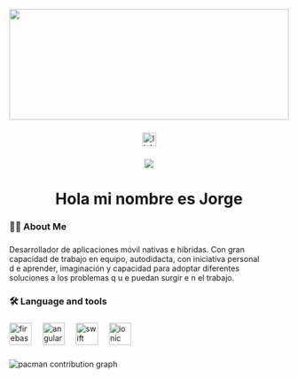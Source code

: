 <div style="width: 100%; height: 200px; overflow: hidden;">
  <img src="https://drive.google.com/uc?export=view&id=1ZE40JtAEUEDsQrjk14eh5PWvAMVVbChe" style="width: 100%; object-fit: cover;" />
</div>

###

<div align="center">
  <img src="https://img.shields.io/static/v1?message=LinkedIn&logo=linkedin&label=&color=0077B5&logoColor=white&labelColor=&style=for-the-badge" height="25" alt="linkedin logo"  />
</div>

###

<div align="center">
  <img src="https://visitor-badge.laobi.icu/badge?page_id=JorgeAFdezG.JorgeAFdezG&"  />
</div>

###

<h1 align="center">Hola mi nombre es Jorge</h1>

###

<h3 align="left">👩‍💻  About Me</h3>

###

<p align="left">Desarrollador de aplicaciones móvil nativas e hibridas. Con gran<br>capacidad de trabajo en equipo, autodidacta, con iniciativa personal<br>d e aprender, imaginación y capacidad para adoptar diferentes<br>soluciones a los problemas q u e puedan surgir e n el trabajo.</p>

###

<h3 align="left">🛠 Language and tools</h3>

###

<div align="left">
  <img src="https://cdn.jsdelivr.net/gh/devicons/devicon/icons/firebase/firebase-plain-wordmark.svg" height="40" alt="firebase logo"  />
  <img width="12" />
  <img src="https://cdn.jsdelivr.net/gh/devicons/devicon/icons/angularjs/angularjs-original.svg" height="40" alt="angularjs logo"  />
  <img width="12" />
  <img src="https://cdn.jsdelivr.net/gh/devicons/devicon/icons/swift/swift-original.svg" height="40" alt="swift logo"  />
  <img width="12" />
  <img src="https://cdn.jsdelivr.net/gh/devicons/devicon/icons/ionic/ionic-original.svg" height="40" alt="ionic logo"  />
</div>

###

<picture>
  <source media="(prefers-color-scheme: dark)" srcset="https://raw.githubusercontent.com/JorgeAFdezG/JorgeAFdezG/output/pacman-contribution-graph-dark.svg">
  <source media="(prefers-color-scheme: light)" srcset="https://raw.githubusercontent.com/JorgeAFdezG/JorgeAFdezG/output/pacman-contribution-graph.svg">
  <img alt="pacman contribution graph" src="https://raw.githubusercontent.com/JorgeAFdezG/JorgeAFdezG/output/pacman-contribution-graph.svg">
</picture>

###
